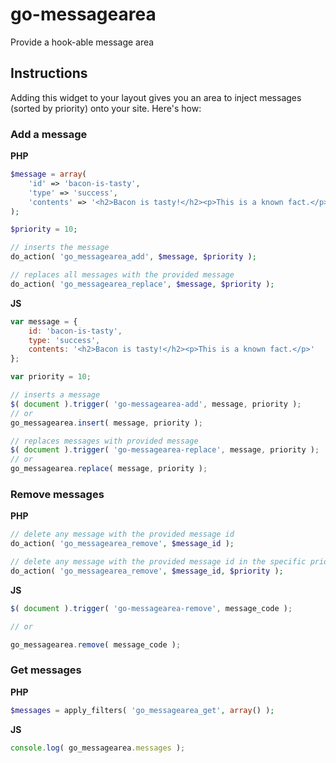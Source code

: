 go-messagearea
==============

Provide a hook-able message area

## Instructions

Adding this widget to your layout gives you an area to inject messages
(sorted by priority) onto your site.  Here's how:

### Add a message

__PHP__

```php
$message = array(
	'id' => 'bacon-is-tasty',
	'type' => 'success',
	'contents' => '<h2>Bacon is tasty!</h2><p>This is a known fact.</p>',
);

$priority = 10;

// inserts the message
do_action( 'go_messagearea_add', $message, $priority );

// replaces all messages with the provided message
do_action( 'go_messagearea_replace', $message, $priority );
```

__JS__

```js
var message = {
	id: 'bacon-is-tasty',
	type: 'success',
	contents: '<h2>Bacon is tasty!</h2><p>This is a known fact.</p>'
};

var priority = 10;

// inserts a message
$( document ).trigger( 'go-messagearea-add', message, priority );
// or
go_messagearea.insert( message, priority );

// replaces messages with provided message
$( document ).trigger( 'go-messagearea-replace', message, priority );
// or
go_messagearea.replace( message, priority );
```

### Remove messages

__PHP__

```php
// delete any message with the provided message id
do_action( 'go_messagearea_remove', $message_id );

// delete any message with the provided message id in the specific priority order
do_action( 'go_messagearea_remove', $message_id, $priority );
```

__JS__

```js
$( document ).trigger( 'go-messagearea-remove', message_code );

// or

go_messagearea.remove( message_code );
```

### Get messages

__PHP__

```php
$messages = apply_filters( 'go_messagearea_get', array() );
```

__JS__

```js
console.log( go_messagearea.messages );
```
